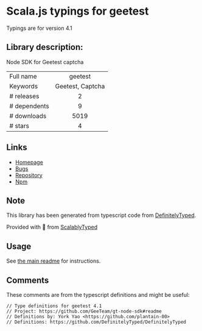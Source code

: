 
# Scala.js typings for geetest

Typings are for version 4.1

## Library description:
Node SDK for Geetest captcha

|                    |                 |
| ------------------ | :-------------: |
| Full name          | geetest |
| Keywords           | Geetest, Captcha |
| # releases         | 2 |
| # dependents       | 9 |
| # downloads        | 5019 |
| # stars            | 4 |

## Links
- [Homepage](https://github.com/GeeTeam/gt-node-sdk#readme)
- [Bugs](https://github.com/GeeTeam/gt-node-sdk/issues)
- [Repository](https://github.com/GeeTeam/gt-node-sdk)
- [Npm](https://www.npmjs.com/package/geetest)
    


## Note
This library has been generated from typescript code from [DefinitelyTyped](https://definitelytyped.org).

Provided with :purple_heart: from [ScalablyTyped](https://github.com/oyvindberg/ScalablyTyped)

## Usage
See [the main readme](../../readme.md) for instructions.

## Comments

These comments are from the typescript definitions and might be useful:
```
// Type definitions for geetest 4.1
// Project: https://github.com/GeeTeam/gt-node-sdk#readme
// Definitions by: York Yao <https://github.com/plantain-00>
// Definitions: https://github.com/DefinitelyTyped/DefinitelyTyped

```


